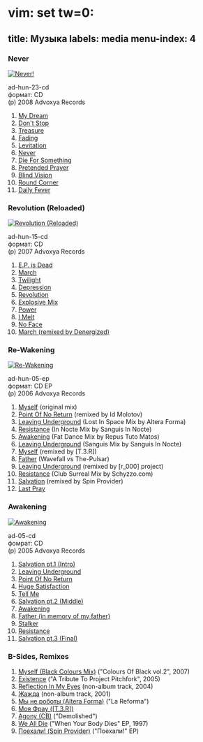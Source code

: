 # vim: set tw=0:
title: Музыка
labels: media
menu-index: 4
---

### Never

<a href="never.html"><img src="http://files.the-pulsar.com.s3.amazonaws.com/files/albums/05-never/cover-big.jpg" alt="Never!"/></a>

ad-hun-23-cd  
формат: CD  
(p) 2008 Advoxya Records

01. [My Dream](http://files.the-pulsar.com.s3.amazonaws.com/files/albums/05-never/track01.mp3)
02. [Don't Stop](http://files.the-pulsar.com.s3.amazonaws.com/files/albums/05-never/track02.mp3)
03. [Treasure](http://files.the-pulsar.com.s3.amazonaws.com/files/albums/05-never/track03.mp3)
04. [Fading](http://files.the-pulsar.com.s3.amazonaws.com/files/albums/05-never/track04.mp3)
05. [Levitation](http://files.the-pulsar.com.s3.amazonaws.com/files/albums/05-never/track05.mp3)
06. [Never](http://files.the-pulsar.com.s3.amazonaws.com/files/albums/05-never/track06.mp3)
07. [Die For Something](http://files.the-pulsar.com.s3.amazonaws.com/files/albums/05-never/track07.mp3)
08. [Pretended Prayer](http://files.the-pulsar.com.s3.amazonaws.com/files/albums/05-never/track08.mp3)
09. [Blind Vision](http://files.the-pulsar.com.s3.amazonaws.com/files/albums/05-never/track09.mp3)
10. [Round Corner](http://files.the-pulsar.com.s3.amazonaws.com/files/albums/05-never/track10.mp3)
11. [Daily Fever](http://files.the-pulsar.com.s3.amazonaws.com/files/albums/05-never/track11.mp3)

### Revolution (Reloaded)

<a href="revolution-reloaded.html"><img src="http://files.the-pulsar.com.s3.amazonaws.com/files/albums/04-revolution-reloaded/cover-big.jpg" alt="Revolution (Reloaded)"/></a>

ad-hun-15-cd  
формат: CD  
(p) 2007 Advoxya Records

01. [E.P. is Dead](http://files.the-pulsar.com.s3.amazonaws.com/files/albums/04-revolution-reloaded/track01.mp3)
02. [March](http://files.the-pulsar.com.s3.amazonaws.com/files/albums/04-revolution-reloaded/track02.mp3)
03. [Twilight](http://files.the-pulsar.com.s3.amazonaws.com/files/albums/04-revolution-reloaded/track03.mp3)
04. [Depression](http://files.the-pulsar.com.s3.amazonaws.com/files/albums/04-revolution-reloaded/track04.mp3)
05. [Revolution](http://files.the-pulsar.com.s3.amazonaws.com/files/albums/04-revolution-reloaded/track05.mp3)
06. [Explosive Mix](http://files.the-pulsar.com.s3.amazonaws.com/files/albums/04-revolution-reloaded/track06.mp3)
07. [Power](http://files.the-pulsar.com.s3.amazonaws.com/files/albums/04-revolution-reloaded/track07.mp3)
08. [I Melt](http://files.the-pulsar.com.s3.amazonaws.com/files/albums/04-revolution-reloaded/track08.mp3)
09. [No Face](http://files.the-pulsar.com.s3.amazonaws.com/files/albums/04-revolution-reloaded/track09.mp3)
10. [March (remixed by Denergized)](http://files.the-pulsar.com.s3.amazonaws.com/files/albums/04-revolution-reloaded/track10.mp3)

### Re-Wakening

<a href="rewakening.html"><img src="http://files.the-pulsar.com.s3.amazonaws.com/files/albums/03-re-wakening/cover-big.jpg" alt="Re-Wakening"/></a>

ad-hun-05-ep  
формат: CD EP  
(p) 2006 Advoxya Records

01. [Myself](http://files.the-pulsar.com.s3.amazonaws.com/files/albums/03-re-wakening/track01.mp3) (original mix)
02. [Point Of No Return](http://files.the-pulsar.com.s3.amazonaws.com/files/albums/03-re-wakening/track02.mp3) (remixed by Id Molotov)
03. [Leaving Underground](http://files.the-pulsar.com.s3.amazonaws.com/files/albums/03-re-wakening/track03.mp3) (Lost In Space Mix by Altera Forma)
04. [Resistance](http://files.the-pulsar.com.s3.amazonaws.com/files/albums/03-re-wakening/track04.mp3) (In Nocte Mix by Sanguis In Nocte)
05. [Awakening](http://files.the-pulsar.com.s3.amazonaws.com/files/albums/03-re-wakening/track05.mp3) (Fat Dance Mix by Repus Tuto Matos)
06. [Leaving Underground](http://files.the-pulsar.com.s3.amazonaws.com/files/albums/03-re-wakening/track06.mp3) (Sanguis Mix by Sanguis In Nocte)
07. [Myself](http://files.the-pulsar.com.s3.amazonaws.com/files/albums/03-re-wakening/track07.mp3) (remixed by [T.3.R])
08. [Father](http://files.the-pulsar.com.s3.amazonaws.com/files/albums/03-re-wakening/track08.mp3) (Wavefall vs The-Pulsar)
09. [Leaving Underground](http://files.the-pulsar.com.s3.amazonaws.com/files/albums/03-re-wakening/track09.mp3) (remixed by [r_000] project)
10. [Resistance](http://files.the-pulsar.com.s3.amazonaws.com/files/albums/03-re-wakening/track10.mp3) (Club Surreal Mix by Schyzzo.com)
11. [Salvation](http://files.the-pulsar.com.s3.amazonaws.com/files/albums/03-re-wakening/track11.mp3) (remixed by Spin Provider)
12. [Last Pray](http://files.the-pulsar.com.s3.amazonaws.com/files/albums/03-re-wakening/track12.mp3)

### Awakening

<a href="awakening.html"><img src="http://files.the-pulsar.com.s3.amazonaws.com/files/albums/02-awakening/cover-big.jpg" alt="Awakening"/></a>

ad-05-cd  
фомрат: CD  
(p) 2005 Advoxya Records

01. [Salvation pt.1 (Intro)](http://files.the-pulsar.com.s3.amazonaws.com/files/albums/02-awakening/track01.mp3)
02. [Leaving Underground](http://files.the-pulsar.com.s3.amazonaws.com/files/albums/02-awakening/track02.mp3)
03. [Point Of No Return](http://files.the-pulsar.com.s3.amazonaws.com/files/albums/02-awakening/track03.mp3)
04. [Huge Satisfaction](http://files.the-pulsar.com.s3.amazonaws.com/files/albums/02-awakening/track04.mp3)
05. [Tell Me](http://files.the-pulsar.com.s3.amazonaws.com/files/albums/02-awakening/track05.mp3)
06. [Salvation pt.2 (Middle)](http://files.the-pulsar.com.s3.amazonaws.com/files/albums/02-awakening/track06.mp3)
07. [Awakening](http://files.the-pulsar.com.s3.amazonaws.com/files/albums/02-awakening/track07.mp3)
08. [Father (in memory of my father)](http://files.the-pulsar.com.s3.amazonaws.com/files/albums/02-awakening/track08.mp3)
09. [Stalker](http://files.the-pulsar.com.s3.amazonaws.com/files/albums/02-awakening/track09.mp3)
10. [Resistance](http://files.the-pulsar.com.s3.amazonaws.com/files/albums/02-awakening/track10.mp3)
11. [Salvation pt.3 (Final)](http://files.the-pulsar.com.s3.amazonaws.com/files/albums/02-awakening/track11.mp3)

### B-Sides, Remixes

01. [Myself (Black Colours Mix)](http://files.the-pulsar.com.s3.amazonaws.com/files/albums/00-unsorted/track01.mp3) ("Colours Of Black vol.2", 2007)
02. [Existence](http://files.the-pulsar.com.s3.amazonaws.com/files/albums/00-unsorted/track02.mp3) ("A Tribute To Project Pitchfork", 2005)
03. [Reflection In My Eyes](http://files.the-pulsar.com.s3.amazonaws.com/files/albums/00-unsorted/track03.mp3) (non-album track, 2004)
05. [Жажда](http://files.the-pulsar.com.s3.amazonaws.com/files/albums/00-unsorted/track05.mp3) (non-album track, 2001)
06. [Мы не роботы (Altera Forma)](http://files.the-pulsar.com.s3.amazonaws.com/files/albums/00-unsorted/track06.mp3) ("La Reforma")
07. [Моя Фрау ([T.3.R])](http://files.the-pulsar.com.s3.amazonaws.com/files/albums/00-unsorted/track07.mp3)
08. [Agony (CB)](http://files.the-pulsar.com.s3.amazonaws.com/files/albums/00-unsorted/track08.mp3) ("Demolished")
09. [We All Die](http://files.the-pulsar.com.s3.amazonaws.com/files/albums/00-unsorted/track09.mp3) ("When Your Body Dies" EP, 1997)
10. [Поехали! (Spin Provider)](http://files.the-pulsar.com.s3.amazonaws.com/files/albums/00-unsorted/track10.mp3) ("Поехали!" EP)
